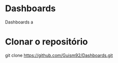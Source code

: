 # Dashboards
Dashboards a

# Clonar o repositório
git clone https://github.com/Guism92/Dashboards.git
